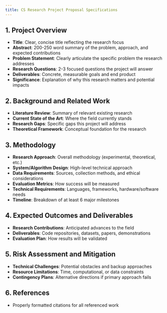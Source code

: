```yaml
---
title: CS Research Project Proposal Specifications
---
```

## 1. Project Overview
- **Title**: Clear, concise title reflecting the research focus
- **Abstract**: 200-250 word summary of the problem, approach, and expected contributions
- **Problem Statement**: Clearly articulate the specific problem the research addresses
- **Research Questions**: 2-3 focused questions the project will answer
- **Deliverables**: Concrete, measurable goals and end product
- **Significance**: Explanation of why this research matters and potential impacts

## 2. Background and Related Work
- **Literature Review**: Summary of relevant existing research
- **Current State of the Art**: Where the field currently stands
- **Research Gaps**: Specific gaps this project will address
- **Theoretical Framework**: Conceptual foundation for the research

## 3. Methodology
- **Research Approach**: Overall methodology (experimental, theoretical, etc.)
- **System/Algorithm Design**: High-level technical approach
- **Data Requirements**: Sources, collection methods, and ethical considerations
- **Evaluation Metrics**: How success will be measured
- **Technical Requirements**: Languages, frameworks, hardware/software needs
- **Timeline**: Breakdown of at least 6 major milestones

## 4. Expected Outcomes and Deliverables
- **Research Contributions**: Anticipated advances to the field
- **Deliverables**: Code repositories, datasets, papers, demonstrations
- **Evaluation Plan**: How results will be validated

## 5. Risk Assessment and Mitigation
- **Technical Challenges**: Potential obstacles and backup approaches
- **Resource Limitations**: Time, computational, or data constraints
- **Contingency Plans**: Alternative directions if primary approach fails

## 6. References
- Properly formatted citations for all referenced work